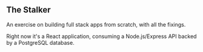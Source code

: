 ## The Stalker

An exercise on building full stack apps from scratch, with all the fixings.

Right now it's a React application, consuming a Node.js/Express API backed by a PostgreSQL database.
